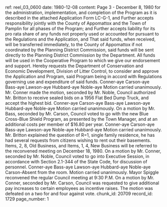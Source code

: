 ref: reel_03_0600
date: 1980-12-08
content: Page 3 - December 8, 1980
for the administration, implementation, and completion of the Program as it is described in the attached Application Form LC-G-1, and
Further accepts responsibility jointly with the County of Appomattox and the Town of Pamplin for all phases of the Program; and
Further accepts liability for its pro rata share of any funds not properly used or accounted for pursuant to the Regulations and the Application, and
That said funds, when received, will be transferred immediately, to the County of Appomattox if not coordinated by the Planning District Commission, said funds will be sent directly to the Planning District Commission by the Department. All funds will be used in the Cooperative Program to which we give our endorsement and support.
Hereby requests the Department of Conservation and Economic Development, Division of Litter Control, to consider and approve the Application and Program, said Program being in accord with Regulations governing use and expenditure of said funds.
Conner-aye Carson-aye Bass-aye Lawson-aye Hubbard-aye Noble-aye
Motion carried unanimously.
Mr. Conner made the motion, seconded by Mr. Noble, Council authorized Mr. Britton to receive sealed bids on a 1956 Flat Bed Dump Truck, and accept the highest bid.
Conner-aye Carson-aye Bass-aye Lawson-aye Hubbard-aye Noble-aye
Motion carried unanimously.
On a motion by Mr. Bass, seconded by Mr. Carson, Council voted to go with the new Blue Cross-Blue Shield Program, as presented by the Town Manager, and at an additional costs per member of $16.80 per year.
Conner-aye Carson-aye Bass-aye Lawson-aye Noble-aye Hubbard-aye
Motion carried unanimously.
Mr. Britton explained the question of R=1, single family residence, he has had several requests from citizens wishing to rent out their basements.
Items, 2, 8, Old Business, and Items, 1, 4, New Business will be referred to the reconvened meeting on December 18, 1980.
On a motion by Mr. Conner, seconded by Mr. Noble, Council voted to go into Executive Session, in accordance with Section 2.1-344 of the State Code, for discussion of personnel.
Conner-aye Bass-aye Lawson-aye Hubbard-aye Noble-aye Carson-Absent
from the room. Motion carried unanimously.
Mayor Spiggle reconvened the regular Council meeting at 9:30 P.M.
On a motion by Mr. Conner, seconded by Mr. Carson, Council was requested to give additional pay increases to certain employees as incentive raises. The motion was defeated on a two for and four against vote.
chunk_id: 20709
record_id: 1729
page_number: 1

